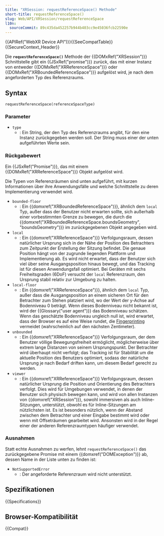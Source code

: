 ```yaml
---
title: "XRSession: requestReferenceSpace() Methode"
short-title: requestReferenceSpace()
slug: Web/API/XRSession/requestReferenceSpace
l10n:
  sourceCommit: 89c435da452257b944b403cc9e45036fcb22590e
---
```


{{APIRef("WebXR Device API")}}{{SeeCompatTable}}{{SecureContext_Header}}

Die **`requestReferenceSpace()`** Methode der
{{DOMxRef("XRSession")}} Schnittstelle gibt ein {{JSxRef("promise")}} zurück, das mit
einer Instanz von entweder {{DOMxRef("XRReferenceSpace")}} oder
{{DOMxRef("XRBoundedReferenceSpace")}} aufgelöst wird, je nach dem angeforderten Typ des Referenzraums.

## Syntax

```js-nolint
requestReferenceSpace(referenceSpaceType)
```

### Parameter

- `type`
  - : Ein String, der den Typ des Referenzraums angibt, für den eine Instanz zurückgegeben werden soll.
    Der String muss einer der unten aufgeführten Werte sein.

### Rückgabewert

Ein {{JSxRef("Promise")}}, das mit einem {{DOMxRef("XRReferenceSpace")}} Objekt aufgelöst wird.

Die Typen von Referenzräumen sind unten aufgeführt, mit kurzen Informationen über ihre Anwendungsfälle und welche Schnittstelle zu deren Implementierung verwendet wird.

- `bounded-floor`
  - : Ein {{domxref("XRBoundedReferenceSpace")}}, ähnlich dem `local` Typ, außer dass der Benutzer nicht erwarten sollte, sich außerhalb einer vorbestimmten Grenze zu bewegen, die durch die {{domxref("XRBoundedReferenceSpace.boundsGeometry", "boundsGeometry")}} im zurückgegebenen Objekt angegeben wird.
- `local`
  - : Ein {{domxref("XRReferenceSpace")}} Verfolgungsraum, dessen natürlicher Ursprung sich in der Nähe der Position des Betrachters zum Zeitpunkt der Erstellung der Sitzung befindet. Die genaue Position hängt von der zugrunde liegenden Plattform und Implementierung ab. Es wird nicht erwartet, dass der Benutzer sich viel über seine Ausgangsposition hinaus bewegt, und das Tracking ist für diesen Anwendungsfall optimiert. Bei Geräten mit sechs Freiheitsgraden (6DoF) versucht der `local` Referenzraum, den Ursprung stabil relativ zur Umgebung zu halten.
- `local-floor`
  - : Ein {{domxref("XRReferenceSpace")}}, ähnlich dem `local` Typ, außer dass die Ausgangsposition an einem sicheren Ort für den Betrachter zum Stehen platziert wird, wo der Wert der y-Achse auf Bodenniveau 0 beträgt. Wenn dieses Bodenniveau nicht bekannt ist, wird der {{Glossary("user agent")}} das Bodenniveau schätzen. Wenn das geschätzte Bodenniveau ungleich null ist, wird erwartet, dass der Browser es auf eine Weise rundet, die [Fingerprinting](/de/docs/Glossary/Fingerprinting) vermeidet (wahrscheinlich auf den nächsten Zentimeter).
- `unbounded`
  - : Ein {{domxref("XRReferenceSpace")}} Verfolgungsraum, der dem Benutzer völlige Bewegungsfreiheit ermöglicht, möglicherweise über extrem lange Distanzen von seinem Ursprungspunkt. Der Betrachter wird überhaupt nicht verfolgt; das Tracking ist für Stabilität um die aktuelle Position des Benutzers optimiert, sodass der natürliche Ursprung je nach Bedarf driften kann, um diesem Bedarf gerecht zu werden.
- `viewer`
  - : Ein {{domxref("XRReferenceSpace")}} Verfolgungsraum, dessen natürlicher Ursprung die Position und Orientierung des Betrachters verfolgt. Dies wird für Umgebungen verwendet, in denen der Benutzer sich physisch bewegen kann, und wird von allen Instanzen von {{domxref("XRSession")}}, sowohl immersiven als auch Inline-Sitzungen, unterstützt, obwohl es für Inline-Sitzungen am nützlichsten ist. Es ist besonders nützlich, wenn der Abstand zwischen dem Betrachter und einer Eingabe bestimmt wird oder wenn mit Offseträumen gearbeitet wird. Ansonsten wird in der Regel einer der anderen Referenzraumtypen häufiger verwendet.

### Ausnahmen

Statt echte Ausnahmen zu werfen, lehnt `requestReferenceSpace()` das zurückgegebene Promise mit einem {{domxref("DOMException")}} ab, dessen Name in der Liste unten zu finden ist:

- `NotSupportedError`
  - : Der angeforderte Referenzraum wird nicht unterstützt.

## Spezifikationen

{{Specifications}}

## Browser-Kompatibilität

{{Compat}}
